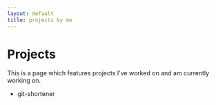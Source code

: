 ```yaml
---
layout: default
title: projects by me
---
```


# Projects

This is a page which features projects I've worked on and am currently working on. 

- git-shortener